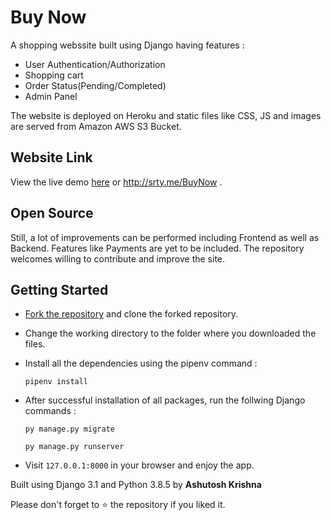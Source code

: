 # Buy Now

A shopping webssite built using Django having features :

- User Authentication/Authorization
- Shopping cart
- Order Status(Pending/Completed)
- Admin Panel

The website is deployed on Heroku and static files like CSS, JS and images are served from Amazon AWS S3 Bucket.

## Website Link
View the live demo [here](http://buynw.herokuapp.com/) or http://srty.me/BuyNow .

## Open Source

Still, a lot of improvements can be performed including Frontend as well as Backend. Features like Payments are yet to be included. The repository welcomes willing to contribute and improve the site.

## Getting Started

* [Fork the repository](https://github.com/ashutoshkrris/Buy-Now/fork) and clone the forked repository.

* Change the working directory to the folder where you downloaded the files.

* Install all the dependencies using the pipenv command :

    `pipenv install`

* After successful installation of all packages, run the follwing Django commands :

    `py manage.py migrate`

    `py manage.py runserver`

* Visit `127.0.0.1:8000` in your browser and enjoy the app.


Built using Django 3.1 and Python 3.8.5 by <b>Ashutosh Krishna</b>

Please don't forget to ⭐ the repository if you liked it.
